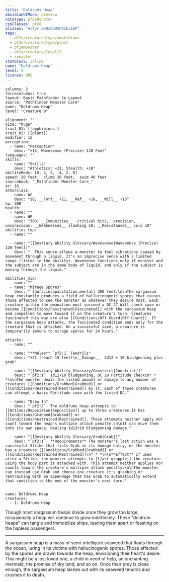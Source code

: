 ```yaml
---
title: "Doldrums Heap"
obsidianUIMode: preview
noteType: pf2eMonster
cssClasses: pf2e
aliases: "Actor.awQzQaOUPA2biEbP" 
tags:
  - pf2e/creature/type/amphibious
  - pf2e/creature/type/plant
  - pf2eMonster
  - pf2e/creature/level/9
  - remaster
statblock: inline
name: "Doldrums Heap"
level: 9
license: ORC
---
```


```statblock
columns: 2
forcecolumns: true
layout: Basic Pathfinder 2e Layout
source: "Pathfinder Monster Core"
name: "Doldrums Heap"
level: "Creature 9"

alignment: ""
size: "huge"
trait_01: [[amphibious]]
trait_02: [[plant]]
modifier: 15
perception:
  - name: "Perception"
    desc: "+15; Wavesense (Precise) 120 Feet"
languages: ""
skills:
  - name: "Skills"
    desc: "Athletics: +21, Stealth: +18"
abilityMods: [6, 4, 5, -4, 2, 0]
speed: 20 feet,  climb 20 feet,  swim 40 feet
sourcebook: "_Pathfinder Monster Core_"
ac: 16
armorclass:
  - name: AC
    desc: "16; __Fort__ +21, __Ref__ +18, __Will__ +15"
hp: 300
health:
  - name: ""
  - name: HP
    desc: "300; __Immunities__  critical hits,  precision,  unconscious; __Weaknesses__ slashing 10; __Resistances__ cold 10"
abilities_top:
  - name: ""

  - name: "[[Bestiary Ability Glossary/Wavesense|Wavesense (Precise) 120 feet]]"
    desc: "  This sense allows a monster to feel vibrations caused by movement through a liquid. It's an imprecise sense with a limited range (listed in the ability). Wavesense functions only if monster and the subject are in the same body of liquid, and only if the subject is moving through the liquid."

abilities_mid:
  - name: ""
  - name: "Mirage Spores"
    desc: " (aura,incapacitation,mental) 300 feet.\n\nThe sargassum heap constantly produces a field of hallucinogenic spores that causes those affected to see the monster as whatever they desire most. Each creature within the emanation must succeed a DC 27 Will check save or become [[Conditions/Fascinated|Fascinated]] with the sargassum heap and compelled to move toward it on the creature's turn. Creatures fascinated this way are also [[Conditions/Off-Guard|Off-Guard]]. If the sargassum heap attacks, the fascinated condition ends only for the creature that is attacked. On a successful save, a creature is temporarily immune to mirage spores for 24 hours."

attacks:
  - name: ""

  - name: "**Melee** `pf2:1` Tendrils"
    desc: "+21 (reach 15 feet)\n__Damage__  2d12 + 10 bludgeoning plus grab"

  - name: "[[Bestiary Ability Glossary/Constrict|Constrict]]"
    desc: "`pf2:1`  1d12+10 bludgeoning, DC 28 Fortitude check\n* * *\n\nThe monster deals the listed amount of damage to any number of creatures [[Conditions/Grabbed|Grabbed]] or [[Conditions/Restrained|Restrained]] by it. Each of those creatures can attempt a basic Fortitude save with the listed DC."

  - name: "Draw In"
    desc: "`pf2:2`  The doldrums heap attempts to [[Actions/Reposition|Reposition]] up to three creatures it has [[Conditions/Grabbed|Grabbed]] or [[Conditions/Restrained|Restrained]]. These attempts neither apply nor count toward the heap's multiple attack penalty.\n\nIt can move them into its own space, dealing 1d12+10 bludgeoning damage."

  - name: "[[Bestiary Ability Glossary/Grab|Grab]]"
    desc: "`pf2:1`  **Requirements** The monster's last action was a successful Strike that lists Grab in its damage entry, or the monster has a creature [[Conditions/Grabbed|Grabbed]] or [[Conditions/Restrained|Restrained]]\n* * *\n\n**Effect** If used after a Strike, the monster attempts to [[/act grapple]] the creature using the body part it attacked with. This attempt neither applies nor counts toward the creature's multiple attack penalty.\n\nThe monster can instead use Grab and choose one creature it's grabbing or restraining with an appendage that has Grab to automatically extend that condition to the end of the monster's next turn."
 
```

```encounter-table
name: Doldrums Heap
creatures:
  - 1: Doldrums Heap
```



Though most sargassum heaps divide once they grow too large, occasionally a heap will continue to grow indefinitely. These "doldrum heaps" can tangle and immobilize ships, tearing them apart or feasting on the hapless passengers.

* * *

A sargassum heap is a mass of semi-intelligent seaweed that floats through the ocean, luring in its victims with hallucinogenic spores. Those affected by the spores are drawn towards the heap, envisioning their heart's desire. This might be a lost loved one, a child in need of help, an enchanting mermaid, the promise of dry land, and so on. Once their prey is close enough, the sargassum heap lashes out with its seaweed tendrils and crushes it to death.
